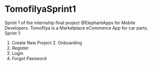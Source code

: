 # TomofilyaSprint1
Sprint 1 of the internship final project @ElephantApps for Mobile Developers. 
Tomofilya is a Marketplace eCommerce App for car parts.
Sprint 1:
  1. Create New Project 2. Onboarding
  3. Register
  4. Login
  5. Forgot Password
